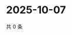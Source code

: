 # 2025-10-07

共 0 条

<!-- BEGIN ZHIHUVIDEO -->
<!-- 最后更新时间 Tue Oct 07 2025 12:13:39 GMT+0800 (China Standard Time) -->

<!-- END ZHIHUVIDEO -->

